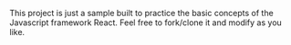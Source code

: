This project is just a sample built to practice the basic concepts of the Javascript framework React.
Feel free to fork/clone it and modify as you like. 
